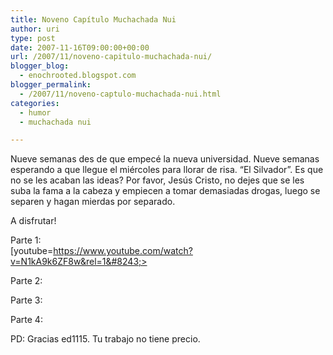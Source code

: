 ```yaml
---
title: Noveno Capítulo Muchachada Nui
author: uri
type: post
date: 2007-11-16T09:00:00+00:00
url: /2007/11/noveno-capitulo-muchachada-nui/
blogger_blog:
  - enochrooted.blogspot.com
blogger_permalink:
  - /2007/11/noveno-captulo-muchachada-nui.html
categories:
  - humor
  - muchachada nui

---
```

Nueve semanas des de que empecé la nueva universidad. Nueve semanas esperando a que llegue el miércoles para llorar de risa. &#8220;El Silvador&#8221;. Es que no se les acaban las ideas? Por favor, Jesús Cristo, no dejes que se les suba la fama a la cabeza y empiecen a tomar demasiadas drogas, luego se separen y hagan mierdas por separado.

A disfrutar!

Parte 1:  
[youtube=https://www.youtube.com/watch?v=N1kA9k6ZF8w&rel=1&#8243;>

Parte 2:

Parte 3:

Parte 4:

PD: Gracias ed1115. Tu trabajo no tiene precio.